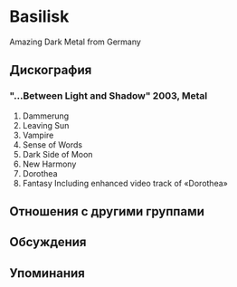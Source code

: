 # Basilisk

Amazing Dark Metal from Germany

## Дискография

### "...Between Light and Shadow" 2003, Metal

01. Dammerung
02. Leaving Sun
03. Vampire
04. Sense of Words
05. Dark Side of Moon
06. New Harmony
07. Dorothea
08. Fantasy
Including enhanced video track of «Dorothea»


## Отношения с другими группами


## Обсуждения


## Упоминания

